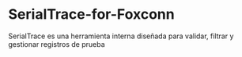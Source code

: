 # SerialTrace-for-Foxconn
SerialTrace es una herramienta interna diseñada para validar, filtrar y gestionar registros de prueba
